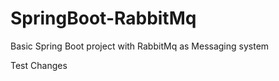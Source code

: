 # SpringBoot-RabbitMq
Basic Spring Boot project with RabbitMq as Messaging system



Test Changes





